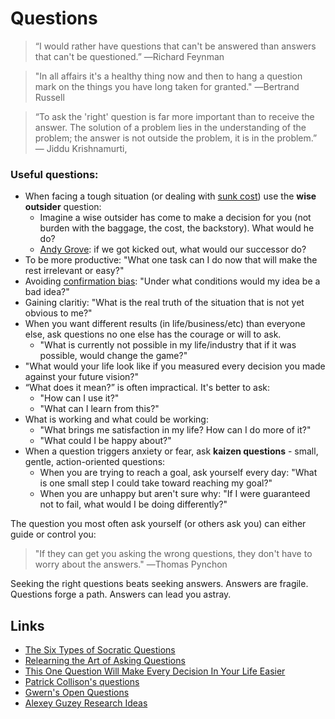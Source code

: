 # Questions

> “I would rather have questions that can't be answered than answers that can't be questioned.” ―Richard Feynman

> "In all affairs it's a healthy thing now and then to hang a question mark on the things you have long taken for granted." ―Bertrand Russell 

> “To ask the 'right' question is far more important than to receive the answer. The solution of a problem lies in the understanding of the problem; the answer is not outside the problem, it is in the problem.” ― Jiddu Krishnamurti,

### Useful questions:
* When facing a tough situation \(or dealing with [sunk cost](https://en.wikipedia.org/wiki/Sunk_costs)\) use the **wise outsider** question:
  * Imagine a wise outsider has come to make a decision for you (not burden with the baggage, the cost, the backstory). What would he do?
  * [Andy Grove](https://en.wikipedia.org/wiki/Andrew_Grove): if we got kicked out, what would our successor do?
* To be more productive: "What one task can I do now that will make the rest irrelevant or easy?"
* Avoiding [confirmation bias](https://en.wikipedia.org/wiki/Confirmation_bias): "Under what conditions would my idea be a bad idea?"
* Gaining claritiy: "What is the real truth of the situation that is not yet obvious to me?"
* When you want different results (in life/business/etc) than everyone else, ask questions no one else has the courage or will to ask. 
  * "What is currently not possible in my life/industry that if it was possible, would change the game?" 
* "What would your life look like if you measured every decision you made against your future vision?"
* “What does it mean?” is often impractical. It's better to ask: 
  * "How can I use it?" 
  * "What can I learn from this?"
* What is working and what could be working:
  * "What brings me satisfaction in my life? How can I do more of it?" 
  * "What could I be happy about?"
* When a question triggers anxiety or fear, ask **kaizen questions** - small, gentle, action-oriented questions:
  * When you are trying to reach a goal, ask yourself every day: "What is one small step I could take toward reaching my goal?"
  * When you are unhappy but aren't sure why: "If I were guaranteed not to fail, what would I be doing differently?"

The question you most often ask yourself (or others ask you) can either guide or control you:

> "If they can get you asking the wrong questions, they don't have to worry about the answers." ―Thomas Pynchon

Seeking the right questions beats seeking answers. Answers are fragile. Questions forge a path. Answers can lead you astray.

## Links
* [The Six Types of Socratic Questions](http://www.umich.edu/~elements/5e/probsolv/strategy/cthinking.htm)
* [Relearning the Art of Asking Questions](https://hbr.org/2015/03/relearning-the-art-of-asking-questions)
* [This One Question Will Make Every Decision In Your Life Easier](https://medium.com/@benjaminhardy/this-1-powerful-strategy-made-the-british-rowing-team-to-go-from-average-to-winning-olympic-gold-b859b7f6cda1)
* [Patrick Collison's questions](https://patrickcollison.com/questions)
* [Gwern's Open Questions](https://www.gwern.net/Questions)
* [Alexey Guzey Research Ideas](https://guzey.com/personal/research-ideas/)